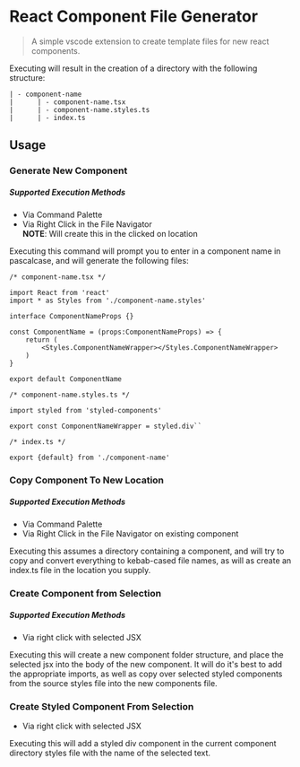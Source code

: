 # React Component File Generator

> A simple vscode extension to create template files for new react components.

Executing will result in the creation of a directory with the following structure:

```
| - component-name
|      | - component-name.tsx
|      | - component-name.styles.ts
|      | - index.ts
```

## Usage

### Generate New Component

##### Supported Execution Methods

-   Via Command Palette
-   Via Right Click in the File Navigator  
    **NOTE**: Will create this in the clicked on location

Executing this command will prompt you to enter in a component name in pascalcase, and will generate the following files:

```
/* component-name.tsx */

import React from 'react'
import * as Styles from './component-name.styles'

interface ComponentNameProps {}

const ComponentName = (props:ComponentNameProps) => {
    return (
        <Styles.ComponentNameWrapper></Styles.ComponentNameWrapper>
    )
}

export default ComponentName
```

```
/* component-name.styles.ts */

import styled from 'styled-components'

export const ComponentNameWrapper = styled.div``
```

```
/* index.ts */

export {default} from './component-name'
```

### Copy Component To New Location

##### Supported Execution Methods

-   Via Command Palette
-   Via Right Click in the File Navigator on existing component

Executing this assumes a directory containing a component, and will try to copy and convert everything to kebab-cased file names, as will as create an index.ts file in the location you supply.

### Create Component from Selection

##### Supported Execution Methods

-   Via right click with selected JSX

Executing this will create a new component folder structure, and place the selected jsx into the body of the new component. It will do it's best to add the appropriate imports, as well as copy over selected styled components from the source styles file into the new components file.

### Create Styled Component From Selection

-   Via right click with selected JSX

Executing this will add a styled div component in the current component directory styles file with the name of the selected text.
